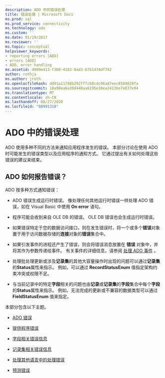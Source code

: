 ```yaml
---
description: ADO 中的错误处理
title: 错误处理 | Microsoft Docs
ms.prod: sql
ms.prod_service: connectivity
ms.technology: ado
ms.custom: ''
ms.date: 01/19/2017
ms.reviewer: ''
ms.topic: conceptual
helpviewer_keywords:
- reporting errors [ADO]
- errors [ADO]
- ADO, error handling
ms.assetid: 4909e413-f3b0-4183-8ad3-67b1434df742
author: rothja
ms.author: jroth
ms.openlocfilehash: dd91a11798b292fffcb0cdc96ad7eec8504029fa
ms.sourcegitcommit: 18a98ea6a30d448aa6195e10ea2413be7e837e94
ms.translationtype: MT
ms.contentlocale: zh-CN
ms.lasthandoff: 08/27/2020
ms.locfileid: "88991318"
---
```

# <a name="error-handling-in-ado"></a>ADO 中的错误处理
ADO 使用多种不同的方法来通知应用程序发生的错误。 本部分讨论在使用 ADO 时可能发生的错误类型以及应用程序的通知方式。 它通过提出有关如何处理这些错误的建议来结束。  
  
## <a name="how-does-ado-report-errors"></a>ADO 如何报告错误？  
 ADO 按多种方式通知错误：  
  
-   ADO 错误生成运行时错误。 像处理任何其他运行时错误一样处理 ADO 错误，如在 Visual Basic 中使用 **On error** 语句。  
  
-   程序可能会收到来自 OLE DB 的错误。 OLE DB 错误也会生成运行时错误。  
  
-   如果错误特定于您的数据访问接口，则在发生错误时，将一个或多个**错误**对象置于用于访问数据存储的**连接**对象的**错误**集合中。  
  
-   如果引发事件的进程还产生了错误，则会将错误消息放置在 **错误** 对象中，并将其作为参数传递给事件。 有关事件的详细信息，请参阅 [处理 ADO 事件](./handling-ado-events.md) 。  
  
-   处理批处理更新或涉及**记录集**的其他大容量操作时出现的问题可以通过**记录集**的**Status**属性来指示。 例如，可以通过 **RecordStatusEnum** 值指定架构约束冲突或权限不足。  
  
-   与当前记录中的特定**字段**相关的问题也由**记录**或**记录集**的**字段**集合中每个**字段**的**Status**属性来指示。 例如，无法完成的更新或不兼容的数据类型可以通过 **FieldStatusEnum** 值来指定。  
  
 本部分包含以下主题。  
  
-   [ADO 错误](./ado-errors.md)  
  
-   [提供程序错误](./provider-errors.md)  
  
-   [字段相关错误信息](./field-related-error-information.md)  
  
-   [记录集相关错误信息](./recordset-related-error-information.md)  
  
-   [处理其他语言中的处理错误](./handling-errors-in-other-languages.md)  
  
-   [预测错误](./anticipating-errors.md)